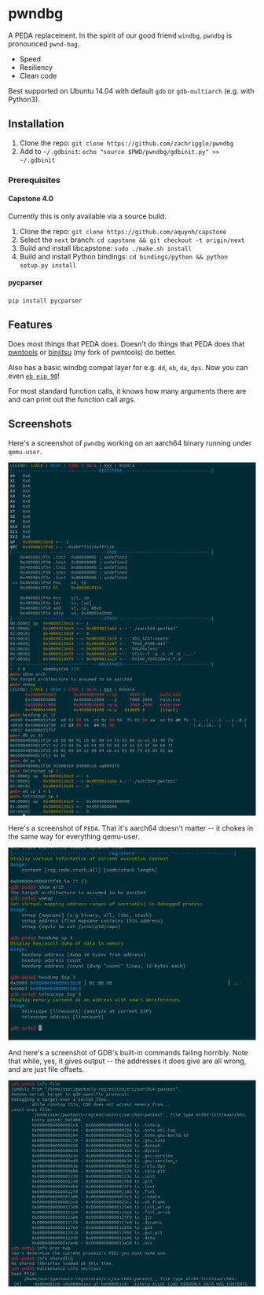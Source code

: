 
# pwndbg

A PEDA replacement.  In the spirit of our good friend `windbg`, `pwndbg` is pronounced `pwnd-bag`.

- Speed
- Resiliency
- Clean code

Best supported on Ubuntu 14.04 with default `gdb` or `gdb-multiarch` (e.g. with Python3).

## Installation

1. Clone the repo: `git clone https://github.com/zachriggle/pwndbg`
2. Add to `~/.gdbinit`: `echo "source $PWD/pwndbg/gdbinit.py" >> ~/.gdbinit`

### Prerequisites

#### Capstone 4.0

Currently this is only available via a source build.

1. Clone the repo: `git clone https://github.com/aquynh/capstone`
2. Select the `next` branch: `cd capstone && git checkout -t origin/next`
3. Build and install libcapstone: `sudo ./make.sh install`
4. Build and install Python bindings: `cd bindings/python && python setup.py install`

#### pycparser

`pip install pycparser`

## Features

Does most things that PEDA does.  Doesn't do things that PEDA does that [pwntools](https://github.com/Gallopsled/pwntools) or [binjitsu](https://binjit.su) (my fork of pwntools) do better.

Also has a basic windbg compat layer for e.g. `dd`, `eb`, `da`, `dps`.  Now you can even [`eb eip 90`](https://twitter.com/ebeip90)!

For most standard function calls, it knows how many arguments there are and can print out the function call args.

## Screenshots

Here's a screenshot of `pwndbg` working on an aarch64 binary running under `qemu-user`.

![a](caps/a.png?raw=1)

Here's a screenshot of `PEDA`.  That it's aarch64 doesn't matter -- it chokes in the same way for everything qemu-user.

![c](caps/b.png?raw=1)

And here's a screenshot of GDB's built-in commands failing horribly.  Note that while, yes, it gives output -- the addresses it does give are all wrong, and are just file offsets.

![c](caps/c.png?raw=1)
